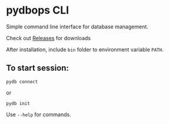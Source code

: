# pydbops CLI

Simple command line interface for database management.

Check out <a href="https://github.com/NotShrirang/pydbops/releases">Releases</a> for downloads

After installation, include <code>bin</code> folder to environment variable <code>PATH</code>.

## To start session:

```
pydb connect
```

or

```
pydb init
```

Use <code>--help</code> for commands.
